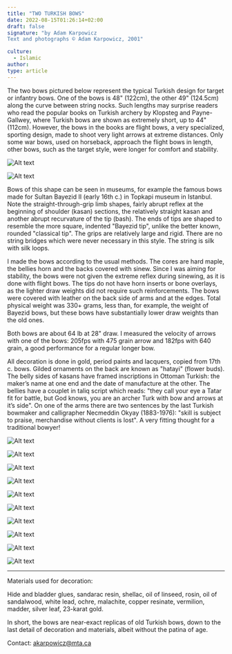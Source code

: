 ```yaml
---
title: "TWO TURKISH BOWS"
date: 2022-08-15T01:26:14+02:00
draft: false
signature: "by Adam Karpowicz
Text and photographs © Adam Karpowicz, 2001"

culture: 
  - Islamic 
author:
type: article 
---
```


The two bows pictured below represent the typical Turkish design for target or infantry bows. One of the bows is 48" (122cm), the other 49" (124.5cm) along the curve between string nocks. Such lengths may surprise readers who read the popular books on Turkish archery by Klopsteg and Payne-Gallwey, where Turkish bows are shown as extremely short, up to 44" (112cm). However, the bows in the books are flight bows, a very specialized, sporting design, made to shoot very light arrows at extreme distances. Only some war bows, used on horseback, approach the flight bows in length, other bows, such as the target style, were longer for comfort and stability.

![Alt text](https://atarn.org/islamic/akarpowicz/fig%201.jpg "unstrung bows")

![Alt text](https://atarn.org/islamic/akarpowicz/fig%202.jpg "strung bows")

Bows of this shape can be seen in museums, for example the famous bows made for Sultan Bayezid II (early 16th c.) in Topkapi museum in Istanbul. Note the straight-through-grip limb shapes, fairly abrupt reflex at the beginning of shoulder (kasan) sections, the relatively straight kasan and another abrupt recurvature of the tip (bash). The ends of tips are shaped to resemble the more square, indented "Bayezid tip", unlike the better known, rounded "classical tip". The grips are relatively large and rigid. There are no string bridges which were never necessary in this style. The string is silk with silk loops.

I made the bows according to the usual methods. The cores are hard maple, the bellies horn and the backs covered with sinew. Since I was aiming for stability, the bows were not given the extreme reflex during sinewing, as it is done with flight bows. The tips do not have horn inserts or bone overlays, as the lighter draw weights did not require such reinforcements. The bows were covered with leather on the back side of arms and at the edges. Total physical weight was 330+ grams, less than, for example, the weight of Bayezid bows, but these bows have substantially lower draw weights than the old ones.

Both bows are about 64 lb at 28" draw. I measured the velocity of arrows with one of the bows: 205fps with 475 grain arrow and 182fps with 640 grain, a good performance for a regular longer bow.

All decoration is done in gold, period paints and lacquers, copied from 17th c. bows. Gilded ornaments on the back are known as "hatayi" (flower buds). The belly sides of kasans have framed inscriptions in Ottoman Turkish: the maker’s name at one end and the date of manufacture at the other. The bellies have a couplet in taliq script which reads: "they call your eye a Tatar fit for battle, but God knows, you are an archer Turk with bow and arrows at it’s side". On one of the arms there are two sentences by the last Turkish bowmaker and calligrapher Necmeddin Okyay (1883-1976): "skill is subject to praise, merchandise without clients is lost". A very fitting thought for a traditional bowyer!

![Alt text](https://atarn.org/islamic/akarpowicz/fig%203.jpg "Back of arm")

![Alt text](https://atarn.org/islamic/akarpowicz/fig%204.jpg "Hatayi pattern on a different bow")

![Alt text](https://atarn.org/islamic/akarpowicz/fig%205.jpg "Belly")

![Alt text](https://atarn.org/islamic/akarpowicz/fig%206.jpg "Belly")

![Alt text](https://atarn.org/islamic/akarpowicz/fig%207.jpg "Belly")

![Alt text](https://atarn.org/islamic/akarpowicz/fig%208.jpg "kasan and bash")

![Alt text](https://atarn.org/islamic/akarpowicz/fig%209.jpg "Belly of kasan")

![Alt text](https://atarn.org/islamic/akarpowicz/fig%2010.jpg "")

![Alt text](https://atarn.org/islamic/akarpowicz/fig%2011.jpg "Grip")

![Alt text](https://atarn.org/islamic/akarpowicz/fig%2012.jpg "Drawn bow")

-----

Materials used for decoration:

Hide and bladder glues, sandarac resin, shellac, oil of linseed, rosin, oil of sandalwood, white lead, ochre, malachite, copper resinate, vermilion, madder, silver leaf, 23-karat gold.

In short, the bows are near-exact replicas of old Turkish bows, down to the last detail of decoration and materials, albeit without the patina of age.

Contact: [akarpowicz@mta.ca](mailto:akarpowicz@mta.ca)
